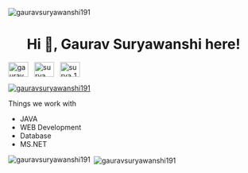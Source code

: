 <p align="left"> <img src="https://komarev.com/ghpvc/?username=gauravsuryawanshi191&label=Profile%20views&color=0e75b6&style=flat" alt="gauravsuryawanshi191" /> </p>
<h1 align="center">Hi 👋, Gaurav Suryawanshi here!</h1>

   
<a href="https://www.linkedin.com/in/gaurav-suryawanshi-15568922a" target="_blank"><img align="center" src="https://raw.githubusercontent.com/rahuldkjain/github-profile-readme-generator/master/src/images/icons/Social/linked-in-alt.svg" alt="gauravsuryawanshi" height="30" width="40" /></a>
&nbsp;
<a href="https://twitter.com/surya__191" target="_blank"><img align="center" src="https://raw.githubusercontent.com/rahuldkjain/github-profile-readme-generator/master/src/images/icons/Social/twitter.svg" alt="surya__191" height="30" width="40" /></a>
&nbsp;
<a href="https://www.instagram.com/surya_191" target="_blank"><img align="center" src="https://raw.githubusercontent.com/rahuldkjain/github-profile-readme-generator/master/src/images/icons/Social/instagram.svg" alt="surya_191" height="30" width="40" /></a>
&nbsp;

<p align="left"> <a href="https://github.com/ryo-ma/github-profile-trophy"><img src="https://github-profile-trophy.vercel.app/?username=gauravsuryawanshi191" alt="gauravsuryawanshi191" /></a> </p>

Things we work with
- JAVA
- WEB Development
- Database
- MS.NET


<p><img align="left" src="https://github-readme-stats.vercel.app/api/top-langs?username=gauravsuryawanshi191&show_icons=true&locale=en&layout=compact" alt="gauravsuryawanshi191" /></p>

<p>&nbsp;<img align="center" src="https://github-readme-stats.vercel.app/api?username=gauravsuryawanshi191&show_icons=true&locale=en" alt="gauravsuryawanshi191" /></p>
